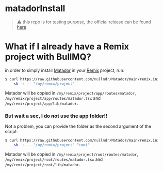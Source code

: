 # matadorInstall

> ⚠️ this repo is for testing purpose, the official release can be found [here](https://github.com/nullndr/Matador/blob/main/remix.init/installer.sh)

# What if I already have a Remix project with BullMQ?

in order to simply install [Matador](https://github.com/nullndr/Matador) in your [Remix](https://remix.run) project, run:

```bash
$ curl https://raw.githubusercontent.com/nullndr/Matador/main/remix.init/installer.sh | \
    sh -s -- "/my/remix/project"
```

Matador will be copied in `/my/remix/project/app/routes/matador`, `/my/remix/project/app/routes/matador.tsx` and
`/my/remix/project/app/lib/matador`.

### But wait a sec, I do not use the app folder!!

Not a problem, you can provide the folder as the second argument of the script:

```bash
$ curl https://raw.githubusercontent.com/nullndr/Matador/main/remix.init/installer.sh | \
    sh -s -- "/my/remix/project" "root"
```

Matador will be copied in `/my/remix/project/root/routes/matador`, `/my/remix/project/root/routes/matador.tsx` and
`/my/remix/project/root/lib/matador`.
